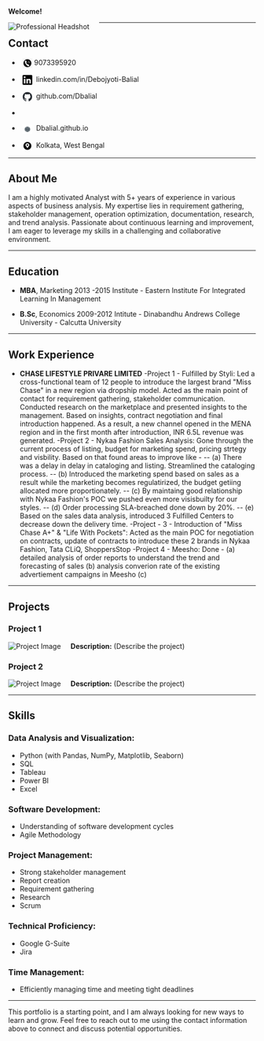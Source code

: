 **Welcome!**

<img src="#" alt="Professional Headshot" style="float: left; margin-right: 20px;" /> <!-- Replace '#' with the actual path to your image -->

---

## **Contact**

* **<img src="Images2/Phone Image.jpg" style="width: 20px; height: 20px; vertical-align: middle; margin-left: 5px;"/>**  9073395920
  
* **<img src="Images2/Linkedin.png" style="width: 20px; height: 20px; vertical-align: middle; margin-left: 5px;"/>**  linkedin.com/in/Debojyoti-Balial
  
* **<img src="Images2/github-mark.png" style="width: 20px; height: 20px; vertical-align: middle; margin-left: 5px;"/>**  github.com/Dbalial
* 
* **<img src="Images2/website.jfif" style="width: 20px; height: 20px; vertical-align: middle; margin-left: 5px;"/>**  Dbalial.github.io
  
* **<img src="Images2/LOcation.jfif" style="width: 20px; height: 20px; vertical-align: middle; margin-left: 5px;"/>**  Kolkata, West Bengal

---

## **About Me**

I am a highly motivated Analyst with 5+ years of experience in various aspects of business analysis. My expertise lies in requirement gathering, stakeholder management, operation optimization, documentation, research, and trend analysis. Passionate about continuous learning and improvement, I am eager to leverage my skills in a challenging and collaborative environment.

---

## **Education**

* **MBA**, Marketing     2013 -2015
Institute - Eastern Institute For Integrated Learning In Management

* **B.Sc**, Economics    2009-2012
  Intitute - Dinabandhu Andrews College
  University - Calcutta University

---

## **Work Experience**

* **CHASE LIFESTYLE PRIVARE LIMITED**
  -Project 1 - Fulfilled by Styli: Led a cross-functional team of 12 people to introduce the largest brand "Miss Chase" in a new region via dropship model. Acted as the main point of contact for requirement gathering, stakeholder communication. Conducted research on the marketplace and presented insights to the management. Based on insights, contract negotiation and final introduction happened. As a result, a new channel opened in the MENA region and in the first month after introduction, INR 6.5L revenue was generated.
  -Project 2 - Nykaa Fashion Sales Analysis: Gone through the current process of listing, budget for marketing spend, pricing strtegy and visbility. Based on that found areas to improve like -
      -- (a) There was a delay in delay in cataloging and listing. Streamlined the cataloging process.
      -- (b) Introduced the marketing spend based on sales as a result while the marketing becomes regulatirized, the budget getiing allocated more proportionately.
      -- (c) By maintaing good relationship with Nykaa Fashion's POC we pushed even more visisbuilty for our styles.
      -- (d) Order processing SLA-breached done down by 20%.
      -- (e) Based on the sales data analysis, introduced 3 Fulfilled Centers to decrease down the delivery time.
  -Project - 3 - Introduction of "Miss Chase A+" & "Life With Pockets": Acted as the main POC for negotiation on contracts, update of contracts to introduce these 2 brands in Nykaa Fashion, Tata CLiQ, ShoppersStop
  -Project 4 - Meesho: Done - (a) detailed analysis of order reports to understand the trend and forecasting of sales
                              (b) analysis converion rate of the existing advertiement campaigns in Meesho
                              (c) 

---

## **Projects**

### Project 1
<img src="#" alt="Project Image" style="float: left; margin-right: 20px;" /> <!-- Replace '#' with the actual path to your image -->
**Description:** (Describe the project)

### Project 2
<img src="#" alt="Project Image" style="float: left; margin-right: 20px;" /> <!-- Replace '#' with the actual path to your image -->
**Description:** (Describe the project)

---

## **Skills**

### **Data Analysis and Visualization:**

- Python (with Pandas, NumPy, Matplotlib, Seaborn)
- SQL
- Tableau
- Power BI
- Excel

### **Software Development:**

- Understanding of software development cycles
- Agile Methodology

### **Project Management:**

- Strong stakeholder management
- Report creation
- Requirement gathering
- Research
- Scrum

### **Technical Proficiency:**

- Google G-Suite
- Jira

### **Time Management:**

- Efficiently managing time and meeting tight deadlines

---

This portfolio is a starting point, and I am always looking for new ways to learn and grow. Feel free to reach out to me using the contact information above to connect and discuss potential opportunities.
